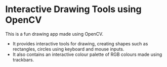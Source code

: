 # Interactive Drawing Tools using OpenCV
This is a fun drawing app made using OpenCV.
* It provides interactive tools for drawing, creating shapes such as rectangles, circles using keyboard and mouse inputs. 
* It also contains an interactive colour palette of RGB colours made using trackbars. 


